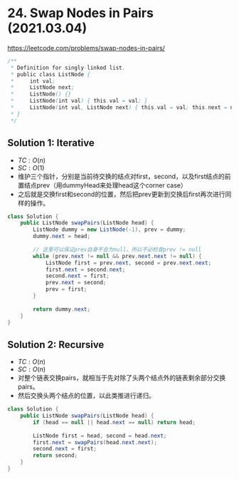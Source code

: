 # 24. Swap Nodes in Pairs (2021.03.04)

https://leetcode.com/problems/swap-nodes-in-pairs/

```java
/**
 * Definition for singly-linked list.
 * public class ListNode {
 *     int val;
 *     ListNode next;
 *     ListNode() {}
 *     ListNode(int val) { this.val = val; }
 *     ListNode(int val, ListNode next) { this.val = val; this.next = next; }
 * }
 */
```

## Solution 1: Iterative

- $TC:O(n)$
- $SC:O(1)$
- 维护三个指针，分别是当前待交换的结点对first，second，以及first结点的前置结点prev（用dummyHead来处理head这个corner case）
- 之后就是交换first和second的位置，然后把prev更新到交换后first再次进行同样的操作。

```java
class Solution {
    public ListNode swapPairs(ListNode head) {
        ListNode dummy = new ListNode(-1), prev = dummy;
        dummy.next = head;
        
        // 这里可以保证prev自身不会为null，所以不必检查prev != null
        while (prev.next != null && prev.next.next != null) {
            ListNode first = prev.next, second = prev.next.next;
            first.next = second.next;
            second.next = first;
            prev.next = second;
            prev = first;
        }
        
        return dummy.next;
    }
}
```

## Solution 2: Recursive

- $TC:O(n)$
- $SC:O(n)$
- 对整个链表交换pairs，就相当于先对除了头两个结点外的链表剩余部分交换pairs。
- 然后交换头两个结点的位置，以此类推进行递归。

```java
class Solution {
    public ListNode swapPairs(ListNode head) {
        if (head == null || head.next == null) return head;
        
        ListNode first = head, second = head.next;
        first.next = swapPairs(head.next.next);
        second.next = first;
        return second;
    }
}
```